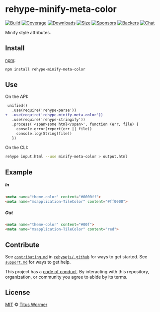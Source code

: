 <!--This file is generated by `build-packages.js`-->

# rehype-minify-meta-color

[![Build][build-badge]][build]
[![Coverage][coverage-badge]][coverage]
[![Downloads][downloads-badge]][downloads]
[![Size][size-badge]][size]
[![Sponsors][sponsors-badge]][collective]
[![Backers][backers-badge]][collective]
[![Chat][chat-badge]][chat]

Minify style attributes.

## Install

[npm][]:

```sh
npm install rehype-minify-meta-color
```

## Use

On the API:

```diff
 unified()
   .use(require('rehype-parse'))
+  .use(require('rehype-minify-meta-color'))
   .use(require('rehype-stringify'))
   .process('<span>some html</span>', function (err, file) {
     console.error(report(err || file))
     console.log(String(file))
   })
```

On the CLI:

```sh
rehype input.html --use minify-meta-color > output.html
```

## Example

##### In

```html
<meta name="theme-color" content="#0000ff">
<meta name="msapplication-TileColor" content="#ff0000">
```

##### Out

```html
<meta name="theme-color" content="#00f">
<meta name="msapplication-TileColor" content="red">
```

## Contribute

See [`contributing.md`][contributing] in [`rehypejs/.github`][health] for ways
to get started.
See [`support.md`][support] for ways to get help.

This project has a [code of conduct][coc].
By interacting with this repository, organization, or community you agree to
abide by its terms.

## License

[MIT][license] © [Titus Wormer][author]

[build-badge]: https://img.shields.io/travis/rehypejs/rehype-minify.svg

[build]: https://travis-ci.org/rehypejs/rehype-minify

[coverage-badge]: https://img.shields.io/codecov/c/github/rehypejs/rehype-minify.svg

[coverage]: https://codecov.io/github/rehypejs/rehype-minify

[downloads-badge]: https://img.shields.io/npm/dm/rehype-minify-meta-color.svg

[downloads]: https://www.npmjs.com/package/rehype-minify-meta-color

[size-badge]: https://img.shields.io/bundlephobia/minzip/rehype-minify-meta-color.svg

[size]: https://bundlephobia.com/result?p=rehype-minify-meta-color

[sponsors-badge]: https://opencollective.com/unified/sponsors/badge.svg

[backers-badge]: https://opencollective.com/unified/backers/badge.svg

[collective]: https://opencollective.com/unified

[chat-badge]: https://img.shields.io/badge/chat-discussions-success.svg

[chat]: https://github.com/rehypejs/rehype/discussions

[npm]: https://docs.npmjs.com/cli/install

[health]: https://github.com/rehypejs/.github

[contributing]: https://github.com/rehypejs/.github/blob/main/contributing.md

[support]: https://github.com/rehypejs/.github/blob/main/support.md

[coc]: https://github.com/rehypejs/.github/blob/main/code-of-conduct.md

[license]: https://github.com/rehypejs/rehype-minify/blob/main/license

[author]: https://wooorm.com
